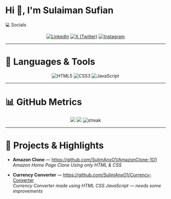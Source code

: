 # Hi 👋, I'm Sulaiman Sufian

💻 Socials

<p align="center">
  <a href="https://www.linkedin.com/in/suli-man-xo1/"><img alt="LinkedIn" src="https://img.shields.io/badge/-LinkedIn-0A66C2?style=for-the-badge&logo=linkedin&logoColor=white" /></a>
  <a href="https://x.com/Suli_mAn_x01"><img alt="X (Twitter)" src="https://img.shields.io/badge/-X-1DA1F2?style=for-the-badge&logo=twitter&logoColor=white" /></a>
  <a href="https://www.instagram.com/suli_man_x01/"><img alt="Instagram" src="https://img.shields.io/badge/-Instagram-E4405F?style=for-the-badge&logo=instagram&logoColor=white" /></a>
</p>

---

# 🧰 Languages & Tools

<p align="center">
  <img src="https://img.shields.io/badge/HTML5-E34F26?style=flat-square&logo=html5&logoColor=white" alt="HTML5" />
  <img src="https://img.shields.io/badge/CSS3-1572B6?style=flat-square&logo=css3&logoColor=white" alt="CSS3" />
  <img src="https://img.shields.io/badge/JavaScript-F7DF1E?style=flat-square&logo=javascript&logoColor=black" alt="JavaScript" />
</p>

---

# 📊 GitHub Metrics

<p align="center">
  <img src="https://github-readme-stats.vercel.app/api?username=SulimAnxO1&show_icons=true&theme=tokyonight&hide_rank=true" />
  <img src="https://github-readme-stats.vercel.app/api/top-langs/?username=SulimAnxO1&layout=compact&theme=tokyonight" />
  <img src="https://github-readme-streak-stats.herokuapp.com/?user=SulimAnxO1&theme=tokyonight" alt="streak" />
</p>

---

# 🔭 Projects & Highlights

- **Amazon Clone** — https://github.com/SulimAnxO1/AmazonClone-1O1  
  _Amazon Home Page Clone Using only HTML & CSS_

- **Currency Converter** — https://github.com/SulimAnxO1/Currency-Converter  
  _Currency Converter made using HTML CSS JavaScript — needs some improvements_
